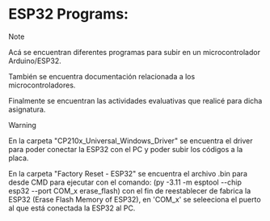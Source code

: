 # ESP32 Programs:

> [!NOTE]
> Acá se encuentran diferentes programas para subir en un microcontrolador Arduino/ESP32.
>
> También se encuentra documentación relacionada a los microcontroladores.
>
> Finalmente se encuentran las actividades evaluativas que realicé para dicha asignatura.

> [!WARNING]
> En la carpeta "CP210x_Universal_Windows_Driver" se encuentra el driver para poder conectar la ESP32 con el PC y poder subir los códigos a la placa.
>
> En la carpeta "Factory Reset - ESP32" se encuentra el archivo .bin para desde CMD para ejecutar con el comando: (py -3.11 -m esptool --chip esp32 --port COM_x erase_flash) con el fin de reestablecer de fabrica la ESP32 (Erase Flash Memory of ESP32), en 'COM_x' se seleeciona el puerto al que está conectada la ESP32 al PC.